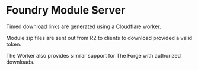 # Foundry Module Server
Timed download links are generated using a Cloudflare worker.

Module zip files are sent out from R2 to clients to download provided a valid token.

The Worker also provides similar support for The Forge with authorized downloads.
